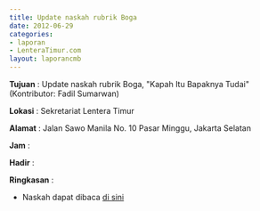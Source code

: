 ```yaml
---
title: Update naskah rubrik Boga
date: 2012-06-29
categories:
- laporan
- LenteraTimur.com
layout: laporancmb
---
```



**Tujuan** : Update naskah rubrik Boga, "Kapah Itu Bapaknya Tudai" (Kontributor: Fadil Sumarwan) 

**Lokasi** : Sekretariat Lentera Timur 

**Alamat** : Jalan Sawo Manila No. 10 Pasar Minggu, Jakarta Selatan

**Jam** : 

**Hadir** :  


**Ringkasan** : 
* Naskah dapat dibaca [di sini](http://www.lenteratimur.com/2012/06/kapah-itu-bapaknya-tudai/)
